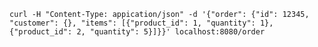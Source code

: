 `curl -H "Content-Type: appication/json" -d '{"order": {"id": 12345, "customer": {}, "items": [{"product_id": 1, "quantity": 1}, {"product_id": 2, "quantity": 5}]}}' localhost:8080/order`
